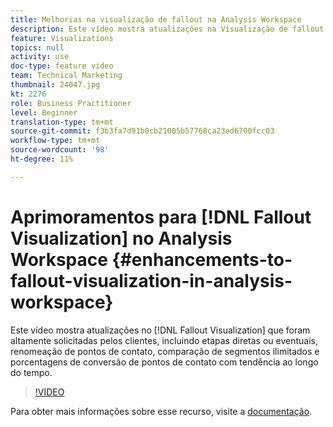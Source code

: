 ```yaml
---
title: Melhorias na visualização de fallout na Analysis Workspace
description: Este vídeo mostra atualizações na Visualização de fallout que foram altamente solicitadas pelos clientes, incluindo etapas diretas ou eventuais, renomeação de pontos de contato, comparação de segmentos ilimitados e porcentagens de conversão de pontos de contato de tendência ao longo do tempo.
feature: Visualizations
topics: null
activity: use
doc-type: feature video
team: Technical Marketing
thumbnail: 24047.jpg
kt: 2276
role: Business Practitioner
level: Beginner
translation-type: tm+mt
source-git-commit: f3b3fa7d91b0cb21005b57768ca23ed6700fcc03
workflow-type: tm+mt
source-wordcount: '98'
ht-degree: 11%

---
```



# Aprimoramentos para [!DNL Fallout Visualization] no Analysis Workspace {#enhancements-to-fallout-visualization-in-analysis-workspace}

Este vídeo mostra atualizações no [!DNL Fallout Visualization] que foram altamente solicitadas pelos clientes, incluindo etapas diretas ou eventuais, renomeação de pontos de contato, comparação de segmentos ilimitados e porcentagens de conversão de pontos de contato com tendência ao longo do tempo.

>[!VIDEO](https://video.tv.adobe.com/v/24047/?quality=12)

Para obter mais informações sobre esse recurso, visite a [documentação](https://marketing.adobe.com/resources/help/pt_BR/analytics/analysis-workspace/fallout_flow.html).
